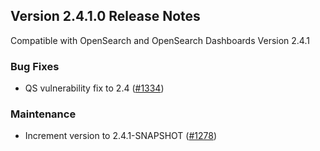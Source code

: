 ## Version 2.4.1.0 Release Notes

Compatible with OpenSearch and OpenSearch Dashboards Version 2.4.1

### Bug Fixes

- QS vulnerability fix to 2.4 ([#1334](https://github.com/opensearch-project/dashboards-observability/pull/1334))

### Maintenance

- Increment version to 2.4.1-SNAPSHOT ([#1278](https://github.com/opensearch-project/dashboards-observability/pull/1278))
